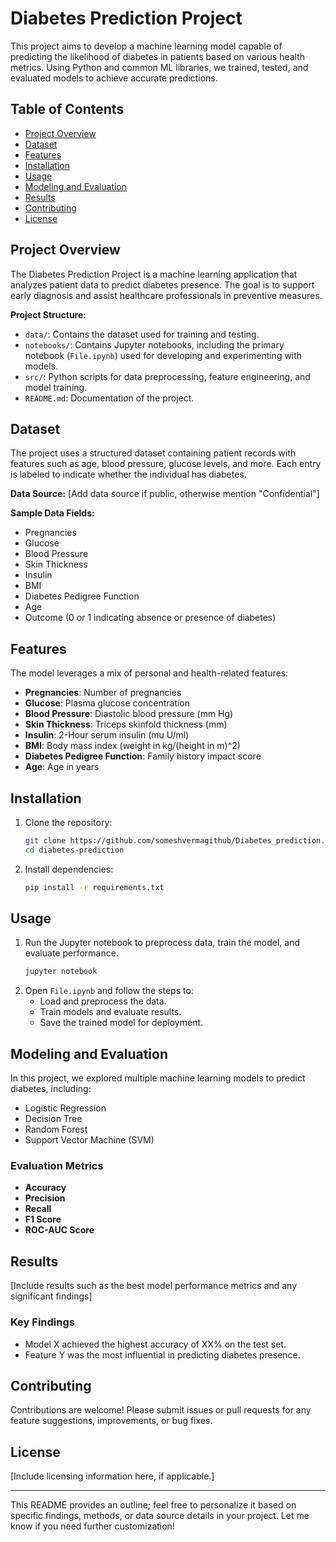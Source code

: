 
# Diabetes Prediction Project

This project aims to develop a machine learning model capable of predicting the likelihood of diabetes in patients based on various health metrics. Using Python and common ML libraries, we trained, tested, and evaluated models to achieve accurate predictions.

## Table of Contents
- [Project Overview](#project-overview)
- [Dataset](#dataset)
- [Features](#features)
- [Installation](#installation)
- [Usage](#usage)
- [Modeling and Evaluation](#modeling-and-evaluation)
- [Results](#results)
- [Contributing](#contributing)
- [License](#license)

## Project Overview
The Diabetes Prediction Project is a machine learning application that analyzes patient data to predict diabetes presence. The goal is to support early diagnosis and assist healthcare professionals in preventive measures.

**Project Structure:**
- `data/`: Contains the dataset used for training and testing.
- `notebooks/`: Contains Jupyter notebooks, including the primary notebook (`File.ipynb`) used for developing and experimenting with models.
- `src/`: Python scripts for data preprocessing, feature engineering, and model training.
- `README.md`: Documentation of the project.
  
## Dataset
The project uses a structured dataset containing patient records with features such as age, blood pressure, glucose levels, and more. Each entry is labeled to indicate whether the individual has diabetes.

**Data Source:** [Add data source if public, otherwise mention "Confidential"]

**Sample Data Fields:**
- Pregnancies
- Glucose
- Blood Pressure
- Skin Thickness
- Insulin
- BMI
- Diabetes Pedigree Function
- Age
- Outcome (0 or 1 indicating absence or presence of diabetes)

## Features
The model leverages a mix of personal and health-related features:
- **Pregnancies**: Number of pregnancies
- **Glucose**: Plasma glucose concentration
- **Blood Pressure**: Diastolic blood pressure (mm Hg)
- **Skin Thickness**: Triceps skinfold thickness (mm)
- **Insulin**: 2-Hour serum insulin (mu U/ml)
- **BMI**: Body mass index (weight in kg/(height in m)^2)
- **Diabetes Pedigree Function**: Family history impact score
- **Age**: Age in years

## Installation

1. Clone the repository:
   ```bash
   git clone https://github.com/someshvermagithub/Diabetes_prediction.git
   cd diabetes-prediction
   ```

2. Install dependencies:
   ```bash
   pip install -r requirements.txt
   ```

## Usage

1. Run the Jupyter notebook to preprocess data, train the model, and evaluate performance.
   ```bash
   jupyter notebook
   ```
2. Open `File.ipynb` and follow the steps to:
   - Load and preprocess the data.
   - Train models and evaluate results.
   - Save the trained model for deployment.

## Modeling and Evaluation
In this project, we explored multiple machine learning models to predict diabetes, including:
- Logistic Regression
- Decision Tree
- Random Forest
- Support Vector Machine (SVM)
  
### Evaluation Metrics
- **Accuracy**
- **Precision**
- **Recall**
- **F1 Score**
- **ROC-AUC Score**

## Results
[Include results such as the best model performance metrics and any significant findings]

### Key Findings
- Model X achieved the highest accuracy of XX% on the test set.
- Feature Y was the most influential in predicting diabetes presence.

## Contributing
Contributions are welcome! Please submit issues or pull requests for any feature suggestions, improvements, or bug fixes.

## License
[Include licensing information here, if applicable.]

---

This README provides an outline; feel free to personalize it based on specific findings, methods, or data source details in your project. Let me know if you need further customization!